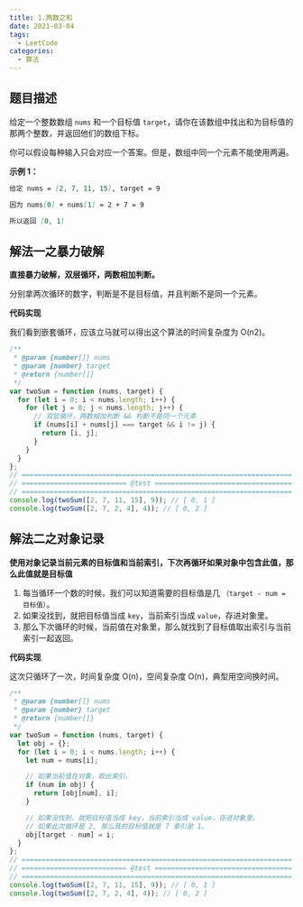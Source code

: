 ```yaml
---
title: 1.两数之和
date: 2021-03-04
tags:
  - LeetCode
categories:
  - 算法
---
```


## 题目描述

给定一个整数数组 `nums` 和一个目标值 `target`，请你在该数组中找出和为目标值的那两个整数，并返回他们的数组下标。

你可以假设每种输入只会对应一个答案。但是，数组中同一个元素不能使用两遍。

**示例 1：**

```md
给定 nums = [2, 7, 11, 15], target = 9

因为 nums[0] + nums[1] = 2 + 7 = 9

所以返回 [0, 1]
```

## 解法一之暴力破解

**直接暴力破解，双层循环，两数相加判断。**

分别拿两次循环的数字，判断是不是目标值，并且判断不是同一个元素。

**代码实现**

我们看到嵌套循环，应该立马就可以得出这个算法的时间复杂度为 O(n2)。

```js
/**
 * @param {number[]} nums
 * @param {number} target
 * @return {number[]}
 */
var twoSum = function (nums, target) {
  for (let i = 0; i < nums.length; i++) {
    for (let j = 0; j < nums.length; j++) {
      // 双层循环，两数相加判断 && 判断不是同一个元素
      if (nums[i] + nums[j] === target && i != j) {
        return [i, j];
      }
    }
  }
};
// ===================================================================
// ========================== @test ==================================
// ===================================================================
console.log(twoSum([2, 7, 11, 15], 9)); // [ 0, 1 ]
console.log(twoSum([2, 7, 2, 4], 4)); // [ 0, 2 ]
```

## 解法二之对象记录

**使用对象记录当前元素的目标值和当前索引，下次再循环如果对象中包含此值，那么此值就是目标值**

1. 每当循环一个数的时候，我们可以知道需要的目标值是几 `（target - num = 目标值）`。
2. 如果没找到，就把目标值当成 `key`，当前索引当成 `value`，存进对象里。
3. 那么下次循环的时候，当前值在对象里，那么就找到了目标值取出索引与当前索引一起返回。

**代码实现**

这次只循环了一次，时间复杂度 O(n)，空间复杂度 O(n)，典型用空间换时间。

```js
/**
 * @param {number[]} nums
 * @param {number} target
 * @return {number[]}
 */
var twoSum = function (nums, target) {
  let obj = {};
  for (let i = 0; i < nums.length; i++) {
    let num = nums[i];

    // 如果当前值在对象，取出索引。
    if (num in obj) {
      return [obj[num], i];
    }

    // 如果没找到，就把目标值当成 key，当前索引当成 value，存进对象里。
    // 如果此次循环是 2, 那么我的目标值就是 7 索引是 1。
    obj[target - num] = i;
  }
};
// ===================================================================
// ========================== @test ==================================
// ===================================================================
console.log(twoSum([2, 7, 11, 15], 9)); // [ 0, 1 ]
console.log(twoSum([2, 7, 2, 4], 4)); // [ 0, 2 ]
```
